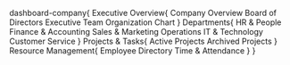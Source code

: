 dashboard-company{
    Executive Overview{
        Company Overview
        Board of Directors
        Executive Team
        Organization Chart
        }
    Departments{
        HR & People
        Finance & Accounting
        Sales & Marketing
        Operations
        IT & Technology
        Customer Service
        }
    Projects & Tasks{
        Active Projects
        Archived Projects
        }
    Resource Management{
        Employee Directory
        Time & Attendance
        }
    }